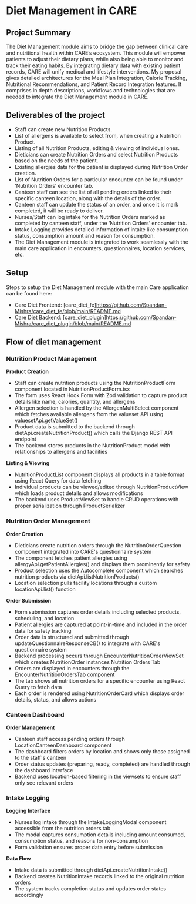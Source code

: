 # Diet Management in CARE

## Project Summary

The Diet Management module aims to bridge the gap between clinical care and nutritional health within CARE’s ecosystem. This module will empower patients to adjust their dietary plans, while also being able to monitor and track their eating habits. By integrating dietary data with existing patient records, CARE will unify medical and lifestyle interventions. My proposal gives detailed architectures for the Meal Plan Integration, Calorie Tracking, Nutritional Recommendations, and Patient Record Integration features. It comprises in depth descriptions, workflows and technologies that are needed to integrate the Diet Management module in CARE.

## Deliverables of the project

- Staff can create new Nutrition Products.
- List of allergens is available to select from, when creating a Nutrition Product.
-	Listing of all Nutrition Products, editing & viewing of individual ones.
-	Dieticians can create Nutrition Orders and select Nutrition Products based on the needs of the patient.
-	Existing allergies data for the patient is displayed during Nutrition Order creation.
-	List of Nutrition Orders for a particular encounter can be found under ‘Nutrition Orders’ encounter tab.
-	Canteen staff can see the list of all pending orders linked to their specific canteen location, along with the details of the order.
-	Canteen staff can update the status of an order, and once it is mark completed, it will be ready to deliver.
-	Nurses/Staff can log intake for the Nutrition Orders marked as completed by canteen staff, under the ‘Nutrition Orders’ encounter tab.
-	Intake Logging provides detailed information of intake like consumption status, consumption amount and reason for consumption.
-	The Diet Management module is integrated to work seamlessly with the main care application in encounters, questionnaires, location services, etc.


## Setup

Steps to setup the Diet Management module with the main Care application can be found here:
-	Care Diet Frontend: [care_diet_fe]https://github.com/Spandan-Mishra/care_diet_fe/blob/main/README.md
-	Care Diet Backend: [care_diet_plugin]https://github.com/Spandan-Mishra/care_diet_plugin/blob/main/README.md

## Flow of diet management

### **Nutrition Product Management**

**Product Creation**

-	Staff can create nutrition products using the NutritionProductForm component located in NutritionProductForm.tsx
-	The form uses React Hook Form with Zod validation to capture product details like name, calories, quantity, and allergens
-	Allergen selection is handled by the AllergenMultiSelect component which fetches available allergens from the valueset API using valuesetApi.getValueSet()
-	Product data is submitted to the backend through dietApi.createNutritionProduct() which calls the Django REST API endpoint
-	The backend stores products in the NutritionProduct model with relationships to allergens and facilities

**Listing & Viewing**

-	NutritionProductList component displays all products in a table format using React Query for data fetching
-	Individual products can be viewed/edited through NutritionProductView which loads product details and allows modifications
-	The backend uses ProductViewSet to handle CRUD operations with proper serialization through ProductSerializer

### Nutrition Order Management

**Order Creation**

-	Dieticians create nutrition orders through the NutritionOrderQuestion component integrated into CARE's questionnaire system
-	The component fetches patient allergies using allergyApi.getPatientAllergies() and displays them prominently for safety
-	Product selection uses the Autocomplete component which searches nutrition products via dietApi.listNutritionProducts()
-	Location selection pulls facility locations through a custom locationApi.list() function

**Order Submission**

-	Form submission captures order details including selected products, scheduling, and location
-	Patient allergies are captured at point-in-time and included in the order data for safety tracking
-	Order data is structured and submitted through updateQuestionnaireResponseCB() to integrate with CARE's questionnaire system
-	Backend processing occurs through EncounterNutritionOrderViewSet which creates NutritionOrder instances
Nutrition Orders Tab
-	Orders are displayed in encounters through the EncounterNutritionOrdersTab component
-	The tab shows all nutrition orders for a specific encounter using React Query to fetch data
-	Each order is rendered using NutritionOrderCard which displays order details, status, and allows actions


### Canteen Dashboard

**Order Management**

-	Canteen staff access pending orders through LocationCanteenDashboard component
-	The dashboard filters orders by location and shows only those assigned to the staff's canteen
-	Order status updates (preparing, ready, completed) are handled through the dashboard interface
-	Backend uses location-based filtering in the viewsets to ensure staff only see relevant orders

### Intake Logging

**Logging Interface**

-	Nurses log intake through the IntakeLoggingModal component accessible from the nutrition orders tab
-	The modal captures consumption details including amount consumed, consumption status, and reasons for non-consumption
-	Form validation ensures proper data entry before submission

**Data Flow**

-	Intake data is submitted through dietApi.createNutritionIntake()
-	Backend creates NutritionIntake records linked to the original nutrition orders
-	The system tracks completion status and updates order states accordingly